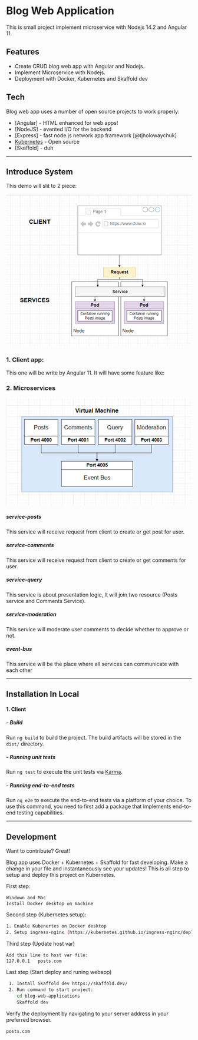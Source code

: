 # Blog Web Application

This is small project implement microservice with Nodejs 14.2 and Angular 11.
## Features

- Create CRUD blog web app with Angular and Nodejs.
- Implement Microservice with Nodejs.
- Deployment with Docker, Kubernetes and Skaffold dev

## Tech

Blog web app uses a number of open source projects to work properly:

- [Angular] - HTML enhanced for web apps!
- [NodeJS] - evented I/O for the backend
- [Express] - fast node.js network app framework [@tjholowaychuk]
- [Kubernetes](https://breakdance.github.io/breakdance/) - Open source
- [Skaffold] - duh

***
## Introduce System

This demo will slit to 2 piece:

![alt text](documents/assets/overview.PNG)

###  1. Client app:
This one will be write by Angular 11. It will have some feature like:

### 2. Microservices
![alt text](documents/assets/srvs.PNG)

##### service-posts
This service will receive request from client to create or get post for user. 

##### service-comments
This service will receive request from client to create or get comments for user. 

##### service-query
This service is about presentation logic, It will join two resource (Posts service and Comments Service).

##### service-moderation
This service will moderate user comments to decide whether to approve or not.

##### event-bus
This service will be the place where all services can communicate with each other
***

## Installation In Local
#### 1. Client

##### - Build

Run `ng build` to build the project. The build artifacts will be stored in the `dist/` directory.

##### - Running unit tests

Run `ng test` to execute the unit tests via [Karma](https://karma-runner.github.io).

##### - Running end-to-end tests

Run `ng e2e` to execute the end-to-end tests via a platform of your choice. To use this command, you need to first add a package that implements end-to-end testing capabilities.

***
## Development

Want to contribute? Great!

Blog app uses Docker + Kubernetes  + Skaffold for fast developing.
Make a change in your file and instantaneously see your updates!
This is all step to setup and deploy this project on Kubernetes.

First step:

```
Windown and Mac
Install Docker desktop on machine
```

Second step (Kubernetes setup):

```sh
1. Enable Kubenertes on Docker desktop
2. Setup ingress-nginx (https://kubernetes.github.io/ingress-nginx/deploy/)
```

Third step (Update host var)
```
Add this line to host var file:
127.0.0.1   posts.com
```

Last step (Start deploy and runing webapp)

```sh
 1. Install Skaffold dev https://skaffold.dev/
 2. Run command to start project:
    cd blog-web-applications
    Skaffold dev
```

Verify the deployment by navigating to your server address in
your preferred browser.

```sh
posts.com
```


